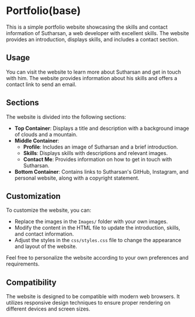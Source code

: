 # Portfolio(base)

This is a simple portfolio website showcasing the skills and contact information of Sutharsan, a web developer with excellent skills. The website provides an introduction, displays skills, and includes a contact section.

## Usage

You can visit the website to learn more about Sutharsan and get in touch with him. The website provides information about his skills and offers a contact link to send an email.

## Sections

The website is divided into the following sections:

- **Top Container**: Displays a title and description with a background image of clouds and a mountain.
- **Middle Container**:
  - **Profile**: Includes an image of Sutharsan and a brief introduction.
  - **Skills**: Displays skills with descriptions and relevant images.
  - **Contact Me**: Provides information on how to get in touch with Sutharsan.
- **Bottom Container**: Contains links to Sutharsan's GitHub, Instagram, and personal website, along with a copyright statement.

## Customization

To customize the website, you can:

- Replace the images in the `Images/` folder with your own images.
- Modify the content in the HTML file to update the introduction, skills, and contact information.
- Adjust the styles in the `css/styles.css` file to change the appearance and layout of the website.

Feel free to personalize the website according to your own preferences and requirements.

## Compatibility

The website is designed to be compatible with modern web browsers. It utilizes responsive design techniques to ensure proper rendering on different devices and screen sizes.


